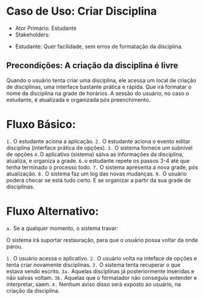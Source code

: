 # Caso de Uso: Criar Disciplina

* Ator Primário: Estudante
* Stakeholders:

- Estudante: Quer facilidade, sem erros de formatação da disciplina.

## Precondições: A criação da disciplina é livre

Quando o usuário tenta criar uma disciplina, ele acessa um local de criação de disciplinas, uma interface bastante prática e rápida. Que irá formatar o nome da disciplina na grade de horários. A sessão do usuário, no caso o estudante, é atualizada e organizada pós preenchimento.

# Fluxo Básico:

`1.` O estudante aciona a aplicação.
`2.` O estudante aciona o evento editar disciplina (interface prática de opções).
`3.` O sistema fornece um subnível de opções
`4.`O aplicativo (sistema) salva as informações da disciplina, atualiza, e organiza a grade.
`6.`o estudante repete os passos 3-4 até que tenha terminado o processo todo.
`7.` O sistema apresenta a nova grade, pós atualização.
`8.` O sistema faz um log das novas mudanças.
`9.` O usuário poderá checar se está tudo certo. E se organizar a partir da sua grade de disciplinas.

# Fluxo Alternativo:

`a.` Se a qualquer momento, o sistema travar:

O sistema irá suportar restauração, para que o usuário possa voltar da onde parou. 

`1.` O usuário acessa o aplicativo.
`2.` O usuário volta na inteface de opções e tenta criar novamente disciplinas.
`3.` O sistema tenta recuperar o que estava sendo escrito.
`3a.` Aquelas disciplinas já posteriormente inseridas e não salvas voltam.
`3b.` Aquelas que o formatador não conseguiu entender e interpretar, saem.
`4.` Nenhum aviso disso será exposto ao usuário, na criação da disciplina.
